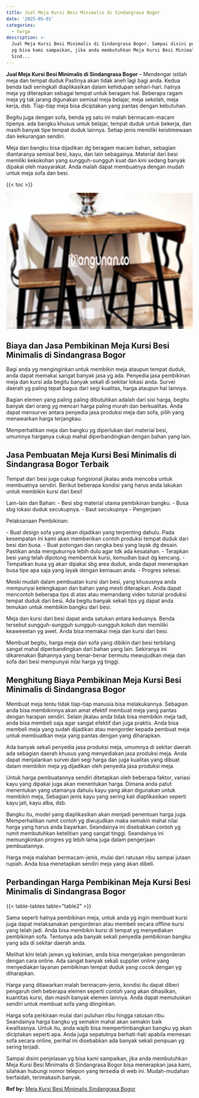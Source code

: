 ```yaml
---
title: Jual Meja Kursi Besi Minimalis di Sindangrasa Bogor
date: '2025-05-01'
categories:
  - harga
description: >-
  Jual Meja Kursi Besi Minimalis di Sindangrasa Bogor. Sampai disini penjelasan
  yg bisa kami sampaikan, jika anda membutuhkan Meja Kursi Besi Minimalis di
  Sind...
---
```


**Jual Meja Kursi Besi Minimalis di Sindangrasa Bogor** – Mendengar istilah meja dan tempat duduk Pastinya akan tidak aneh lagi bagi anda. Kedua benda tadi seringkali diaplikasikan dalam kehidupan sehari-hari. halnya meja yg diterapkan sebagai tempat untuk beragam hal. Beberapa ragam meja yg tak jarang digunakan semisal meja belajar, meja sekolah, meja kerja, dsb. Tiap-tiap meja bisa diciptakan yang pantas dengan kebutuhan.

Begitu juga dengan sofa, benda yg satu ini malah bermacam-macam tipenya. ada bangku khusus untuk belajar, tempat duduk untuk bekerja, dan masih banyak tipe tempat duduk lainnya. Setiap jenis memiliki keistimewaan dan kekurangan sendiri.

Meja dan bangku bisa dijadikan dg beragam macam bahan, sebagian diantaranya semisal besi, kayu, dan lain sebagainya. Material dari besi memiliki kekokohan yang sungguh-sungguh kuat dan kini sedang banyak dipakai oleh masyarakat. Anda malah dapat membuatnya dengan mudah untuk meja sofa dan besi.

{{< toc >}}

![Jual Meja Kursi Besi Minimalis di Sindangrasa Bogor](/images/jual-meja-besi-murah07.png)

## Biaya dan Jasa Pembikinan Meja Kursi Besi Minimalis di Sindangrasa Bogor

Bagi anda yg menginginkan untuk membikin meja ataupun tempat duduk, anda dapat memakai sangat banyak jasa yg ada. Penyedia jasa pembikinan meja dan kursi ada begitu banyak sekali di sekitar lokasi anda. Survei daerah yg paling tepat bagus dari segi kualitas, harga ataupun hal lainnya.

Bagian elemen yang paling paling dibutuhkan adalah dari sisi harga, begitu banyak dari orang yg mencari harga paling murah dan berkualitas. Anda dapat mensurvei antara penyedia jasa produksi meja dan sofa, pilih yang menawarkan harga terjangkau.

Memperhatikan meja dan bangku yg diperlukan dari material besi, umumnya harganya cukup mahal diperbandingkan dengan bahan yang lain.

## Jasa Pembuatan Meja Kursi Besi Minimalis di Sindangrasa Bogor Terbaik

Tempat dari besi juga cukup fungsional jikalau anda mencoba untuk membuatnya sendiri. Berikut beberapa kondisi yang harus anda lakukan untuk membikin kursi dari besi!

Lain-lain dan Bahan: - Besi sbg material utama pembikinan bangku. - Busa sbg lokasi duduk secukupnya. - Baut secukupnya - Pengerjaan

Pelaksanaan Pembikinan:

\- Buat design sofa yang akan dijadikan yang terpenting dahulu. Pada kesempatan ini kami akan memberikan contoh produksi tempat duduk dari besi dan busa. - Buat potongan dan rangka besi yang layak dg desain. Pastikan anda mengukurnya lebih dulu agar tdk ada kesalahan. - Terapkan besi yang telah dipotong membentuk kursi, kemudian baut dg kencang. - Tempatkan busa yg akan dipakai sbg area duduk, anda dapat menerapkan busa tipe apa saja yang layak dengan kemauan anda. - Progres selesai.

Meski mudah dalam pembuatan kursi dari besi, yang khususnya anda mempunyai kelengkapan dan bahan yang mesti diterapkan. Anda dapat mencontoh beberapa tips di atas atau memandang video tutorial produksi tempat duduk dari besi. Ada begitu banyak sekali tips yg dapat anda temukan untuk membikin bangku dari besi.

Meja dan kursi dari besi dapat anda satukan antara keduanya. Benda tersebut sungguh-sungguh sungguh-sungguh kokoh dan memiliki keaweeetan yg awet. Anda bisa memakai meja dan kursi dari besi.

Membuat begitu, harga meja dan sofa yang dibikin dari besi terbilang sangat mahal diperbandingkan dari bahan yang lain. Sekiranya ini dikarenakan Bahannya yang benar-benar bermutu mewujudkan meja dan sofa dari besi mempunyai nilai harga yg tinggi.

## Menghitung Biaya Pembikinan Meja Kursi Besi Minimalis di Sindangrasa Bogor

Membuat meja tentu tidak tiap-tiap manusia bisa melakukannya. Sebagian anda bisa membikinnya akan amat efektif membuat meja yang pantas dengan harapan sendiri. Selain jikalau anda tidak bisa membikin meja tadi, anda bisa membeli saja agar sangat efektif dan juga praktis. Anda bisa membeli meja yang sudah dijadikan atau mengorder kepada pembuat meja untuk membuatkan meja yang pantas dengan yang diharapkan.

Ada banyak sekali penyedia jasa produksi meja, umumnya di sekitar daerah ada sebagian daerah khusus yang menyediakan jasa produksi meja. Anda dapat menjalankan survei dari segi harga dan juga kualitas yang dibuat dalam membikin meja yg dijadikan oleh penyedia jasa produksi meja.

Untuk harga pembuatannya sendiri ditetapkan oleh beberapa faktor, variasi kayu yang dipakai juga akan menentukan harga. Dimana anda patut menentukan yang utamanya dahulu kayu yang akan digunakan untuk membikin meja, Sebagian jenis kayu yang sering kali diaplikasikan seperti kayu jati, kayu alba, dsb.

Bangku itu, model yang diaplikasikan akan menjadi penentuan harga juga. Memperhatikan rumit contoh yg diwujudkan maka semakin mahal nilai harga yang harus anda bayarkan. Seandainya ini disebabkan contoh yg rumit membutuhkan ketelitian yang sangat tinggi. Seandainya ini memungkinkan progres yg lebih lama juga dalam pengerjaan pembuatannya.

Harga meja malahan bermacam-jenis, mulai dari ratusan ribu sampai jutaan rupiah. Anda bisa menetapkan sendiri meja yang akan dibeli.

## Perbandingan Harga Pembikinan Meja Kursi Besi Minimalis di Sindangrasa Bogor

{{< table-tables table="table2" >}}

Sama seperti halnya pembikinan meja, untuk anda yg ingin membuat kursi juga dapat melaksanakan pengorderan atau membeli secara offline kursi yang telah jadi. Anda bisa membikin kursi di tempat yg menyediakan pembikinan sofa. Tentunya ada banyak sekali penyedia pembikinan bangku yang ada di sekitar daerah anda.

Melihat kini telah jaman yg kekinian, anda bisa mengerjakan pengorderan dengan cara online. Ada sangat banyak sekali supplier online yang menyediakan layanan pembikinan tempat duduk yang cocok dengan yg diharapkan.

Harga yang ditawarkan malah bermacam-jenis, kondisi itu dapat diberi pengaruh oleh beberapa elemen seperti contoh yang akan dihasilkan, kuantitas kursi, dan masih banyak elemen lainnya. Anda dapat memutuskan sendiri untuk membuat sofa yang diinginkan.

Harga sofa perkiraan mulai dari puluhan ribu hingga ratusan ribu. Seandainya harga bangku yg semakin mahal akan semakin baik kwalitasnya. Untuk itu, anda wajib bisa mempertimbangkan bangku yg akan diciptakan seperti apa. Anda juga sepatutnya berhati-hati apabila memesan sofa secara online, perihal ini disebabkan ada banyak sekali penipuan yg sering terjadi.

Sampai disini penjelasan yg bisa kami sampaikan, jika anda membutuhkan Meja Kursi Besi Minimalis di Sindangrasa Bogor bisa menerapkan jasa kami, silahkan hubungi nomor telepon yang tersedia di web ini. Mudah-mudahan berfaidah, terimakasih banyak.

**Ref by:** [Meja Kursi Besi Minimalis Sindangrasa Bogor](https://id.wikipedia.org/wiki/Meja)
